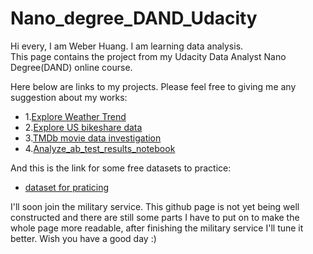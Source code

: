 # Nano_degree_DAND_Udacity

Hi every, I am Weber Huang.  I am learning data analysis.  
This page contains the project from my Udacity Data Analyst Nano Degree(DAND) online course. 

Here below are links to my projects. Please feel free to giving me any suggestion about my works:   
* 1.[Explore Weather Trend](https://github.com/Weber12321/Nano_degree_DAND_Udacity/blob/master/Term_1/Project%20I%20_Explore%20Weather%20Trends/Explore_Weather_Trend.html)   
* 2.[Explore US bikeshare data](https://github.com/Weber12321/Nano_degree_DAND_Udacity/blob/master/Term_1/Project%20II_Explore%20US%20bikeshare%20data/project2/Explore%20US%20bikeshare%20data.py)   
* 3.[TMDb movie data investigation](https://github.com/Weber12321/Nano_degree_DAND_Udacity/blob/master/Term_1/Project%20III_Investigate%20tmdb-movie%20dataset/Projec3/TMDb%20movie%20data%20investigation.ipynb)   
* 4.[Analyze_ab_test_results_notebook](https://github.com/Weber12321/Nano_degree_DAND_Udacity/blob/master/Term_1/ProjectIV_Analyze%20AB%20test%20results/AnalyzeABTestResults%202/Analyze_ab_test_results_notebook.ipynb)    

And this is the link for some free datasets to practice:   
* [dataset for praticing](https://docs.google.com/document/d/e/2PACX-1vTlVmknRRnfy_4eTrjw5hYGaiQim5ctr9naaRd4V9du2B5bxpd8FEH3KtDgp8qVekw7Cj1GLk1IXdZi/pub?embedded=True)

I'll soon join the military service. This github page is not yet being well constructed and there are still some parts I have to put on to make the whole page more readable, after finishing the military service I'll tune it better. Wish you have a good day :)
